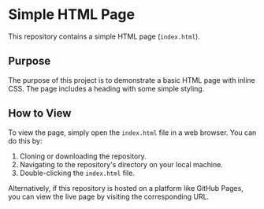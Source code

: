 # Simple HTML Page

This repository contains a simple HTML page (`index.html`).

## Purpose

The purpose of this project is to demonstrate a basic HTML page with inline CSS. The page includes a heading with some simple styling.

## How to View

To view the page, simply open the `index.html` file in a web browser. You can do this by:

1.  Cloning or downloading the repository.
2.  Navigating to the repository's directory on your local machine.
3.  Double-clicking the `index.html` file.

Alternatively, if this repository is hosted on a platform like GitHub Pages, you can view the live page by visiting the corresponding URL.